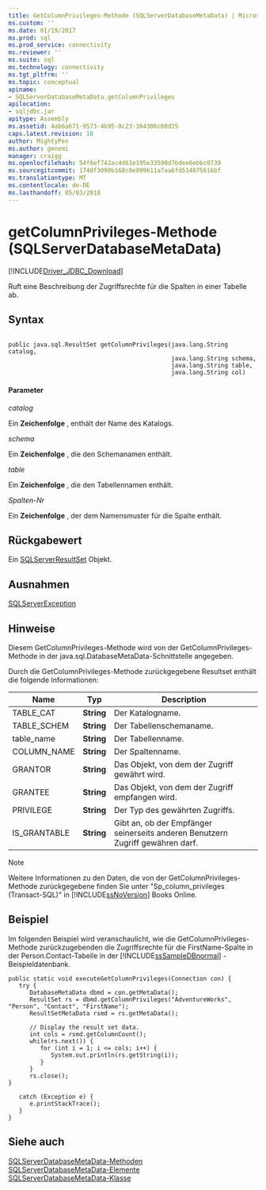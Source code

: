 ```yaml
---
title: GetColumnPrivileges-Methode (SQLServerDatabaseMetaData) | Microsoft Docs
ms.custom: ''
ms.date: 01/19/2017
ms.prod: sql
ms.prod_service: connectivity
ms.reviewer: ''
ms.suite: sql
ms.technology: connectivity
ms.tgt_pltfrm: ''
ms.topic: conceptual
apiname:
- SQLServerDatabaseMetaData.getColumnPrivileges
apilocation:
- sqljdbc.jar
apitype: Assembly
ms.assetid: 4ab6a671-9573-4b95-8c23-364306c60d25
caps.latest.revision: 16
author: MightyPen
ms.author: genemi
manager: craigg
ms.openlocfilehash: 54f6ef742ac4d61e195e33590d7bdee6ebbc0739
ms.sourcegitcommit: 1740f3090b168c0e809611a7aa6fd514075616bf
ms.translationtype: MT
ms.contentlocale: de-DE
ms.lasthandoff: 05/03/2018
---
```

# <a name="getcolumnprivileges-method-sqlserverdatabasemetadata"></a>getColumnPrivileges-Methode (SQLServerDatabaseMetaData)
[!INCLUDE[Driver_JDBC_Download](../../../includes/driver_jdbc_download.md)]

  Ruft eine Beschreibung der Zugriffsrechte für die Spalten in einer Tabelle ab.  
  
## <a name="syntax"></a>Syntax  
  
```  
  
public java.sql.ResultSet getColumnPrivileges(java.lang.String catalog,  
                                              java.lang.String schema,  
                                              java.lang.String table,  
                                              java.lang.String col)  
```  
  
#### <a name="parameters"></a>Parameter  
 *catalog*  
  
 Ein **Zeichenfolge** , enthält der Name des Katalogs.  
  
 *schema*  
  
 Ein **Zeichenfolge** , die den Schemanamen enthält.  
  
 *table*  
  
 Ein **Zeichenfolge** , die den Tabellennamen enthält.  
  
 *Spalten-Nr*  
  
 Ein **Zeichenfolge** , der dem Namensmuster für die Spalte enthält.  
  
## <a name="return-value"></a>Rückgabewert  
 Ein [SQLServerResultSet](../../../connect/jdbc/reference/sqlserverresultset-class.md) Objekt.  
  
## <a name="exceptions"></a>Ausnahmen  
 [SQLServerException](../../../connect/jdbc/reference/sqlserverexception-class.md)  
  
## <a name="remarks"></a>Hinweise  
 Diesem GetColumnPrivileges-Methode wird von der GetColumnPrivileges-Methode in der java.sql.DatabaseMetaData-Schnittstelle angegeben.  
  
 Durch die GetColumnPrivileges-Methode zurückgegebene Resultset enthält die folgende Informationen:  
  
|Name|Typ|Description|  
|----------|----------|-----------------|  
|TABLE_CAT|**String**|Der Katalogname.|  
|TABLE_SCHEM|**String**|Der Tabellenschemaname.|  
|table_name|**String**|Der Tabellenname.|  
|COLUMN_NAME|**String**|Der Spaltenname.|  
|GRANTOR|**String**|Das Objekt, von dem der Zugriff gewährt wird.|  
|GRANTEE|**String**|Das Objekt, von dem der Zugriff empfangen wird.|  
|PRIVILEGE|**String**|Der Typ des gewährten Zugriffs.|  
|IS_GRANTABLE|**String**|Gibt an, ob der Empfänger seinerseits anderen Benutzern Zugriff gewähren darf.|  
  
> [!NOTE]  
>  Weitere Informationen zu den Daten, die von der GetColumnPrivileges-Methode zurückgegebene finden Sie unter "Sp_column_privileges (Transact-SQL)" in [!INCLUDE[ssNoVersion](../../../includes/ssnoversion_md.md)] Books Online.  
  
## <a name="example"></a>Beispiel  
 Im folgenden Beispiel wird veranschaulicht, wie die GetColumnPrivileges-Methode zurückzugebenden die Zugriffsrechte für die FirstName-Spalte in der Person.Contact-Tabelle in der [!INCLUDE[ssSampleDBnormal](../../../includes/sssampledbnormal_md.md)] -Beispieldatenbank.  
  
```  
public static void executeGetColumnPrivileges(Connection con) {  
   try {  
      DatabaseMetaData dbmd = con.getMetaData();  
      ResultSet rs = dbmd.getColumnPrivileges("AdventureWorks", "Person", "Contact", "FirstName");  
      ResultSetMetaData rsmd = rs.getMetaData();  
  
      // Display the result set data.  
      int cols = rsmd.getColumnCount();  
      while(rs.next()) {  
         for (int i = 1; i <= cols; i++) {  
            System.out.println(rs.getString(i));  
         }  
      }  
      rs.close();  
}  
  
   catch (Exception e) {  
      e.printStackTrace();  
   }  
}  
```  
  
## <a name="see-also"></a>Siehe auch  
 [SQLServerDatabaseMetaData-Methoden](../../../connect/jdbc/reference/sqlserverdatabasemetadata-methods.md)   
 [SQLServerDatabaseMetaData-Elemente](../../../connect/jdbc/reference/sqlserverdatabasemetadata-members.md)   
 [SQLServerDatabaseMetaData-Klasse](../../../connect/jdbc/reference/sqlserverdatabasemetadata-class.md)  
  
  
